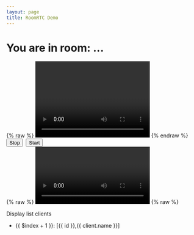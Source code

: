 ```yaml
---
layout: page
title: RoomRTC Demo
---
```


<!-- load styles cdn -->
<link href="{{ site.baseurl }}/dist/style.css" rel="stylesheet" type="text/css" media="screen" />

<div ng-app="demo" ng-controller="roomController">
    <h1>You are in room: <span ng-bind="room">...</span></h1>
    {% raw %}
    <video class="mirror" width="300" height="200" ng-src="{{localVideo}}" autoplay="true"></video>
    {% endraw %}
    <div class="media-controls">
        <input type="button" value="Stop" ng-click="stop()">&nbsp;
        <input type="button" value="Start" ng-click="start()">
    </div>
    <div id="remotes">
        <div class="video" ng-repeat="remoteVideo in remoteVideos">
            {% raw %}
            <video ng-src="{{remoteVideo}}" autoplay="true"></video>
            {% raw %}
        </div>
    </div>
    <p>Display list clients</p>
    <ul>
        <li ng-repeat="(id, client) in clients">{{ $index + 1 }}: [{{ id }},{{ client.name }}]</li>
    </ul>
</div>

<script src="{{ site.baseurl }}/dist/roomrtc.latest.js"></script>
<script src="{{ site.baseurl }}/dist/angular-v1.4.9.js"></script>
<script type="text/javascript">
    angular.module("demo", [])
        .controller("roomController", function ($scope, $timeout, $sce) {
            $scope.localVideo = null;
            $scope.remoteVideos = [];

            var room = $scope.room = (location.search && location.search.split('?')[1]) || "demo";
            var roomRTC = new RoomRTC();
            roomRTC.on("connected", function (id) {
                console.log("connected connectionId: ", id);
            });
            roomRTC.on("readyToCall", function (id) {
                console.log("readyToCall, connectionId: ", id);
                roomRTC.initMediaSource()
                    .then(stream => {
                        var streamUrl = roomRTC.getStreamAsUrl(stream);
                        $timeout(function () {
                            $scope.localVideo = $sce.trustAsResourceUrl(streamUrl);
                        });
                        return roomRTC.joinRoom(room);
                    })
                    .then(roomData => {
                        console.log("joinRoom ok: ", roomData);
                        $timeout(function () {
                            $scope.clients = roomData.clients;
                        });
                        return roomData.clients;
                    })
                    .catch(err => {
                        console.error("joinRoom error: ", err);
                    });
            });

            roomRTC.on("videoAdded", function(stream, pc) {
                console.log("Ohh, we have a new participant", pc.id);
                $timeout(function() {
                    var streamUrl = roomRTC.getStreamAsUrl(stream);
                    var trustUrl = $sce.trustAsResourceUrl(streamUrl);
                    $scope.remoteVideos.push(trustUrl);
                })
            });

            /**
                * Setup control buttons
                * */
            $scope.stop = function () {
                roomRTC.stop();
            }

            $scope.start = function () {
                roomRTC.initMediaSource().then(stream => {
                    var streamUrl = roomRTC.getStreamAsUrl(stream);
                    $timeout(function () {
                        $scope.localVideo = $sce.trustAsResourceUrl(streamUrl);
                    });
                });
            }
        });
</script>
